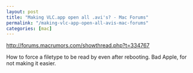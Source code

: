 ```yaml
---
layout: post
title: "Making VLC.app open all .avi's? - Mac Forums"
permalink: "/making-vlc-app-open-all-avis-mac-forums"
categories: [mac]
---
```


<a href="http://forums.macrumors.com/showthread.php?t=334767">http://forums.macrumors.com/showthread.php?t=334767</a>

How to force a filetype to be read by  even after rebooting. Bad Apple, for not making it easier.
